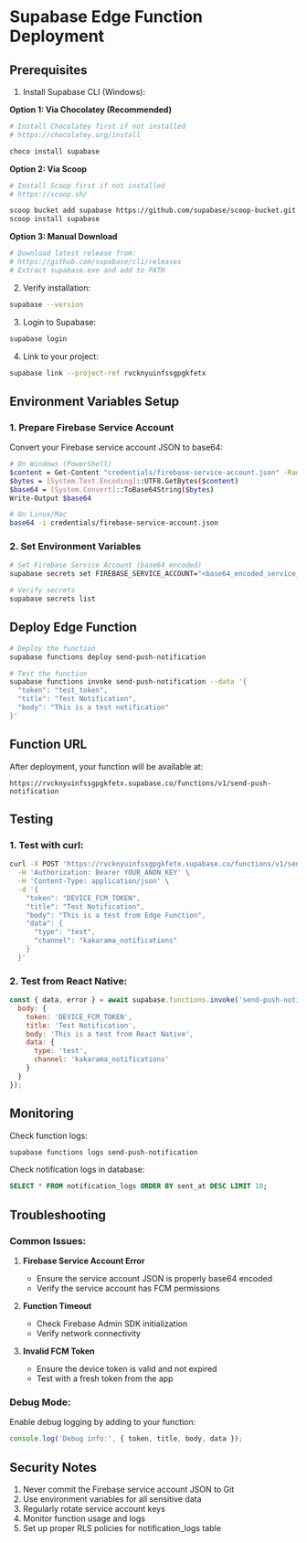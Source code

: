# Supabase Edge Function Deployment

## Prerequisites

1. Install Supabase CLI (Windows):

**Option 1: Via Chocolatey (Recommended)**
```bash
# Install Chocolatey first if not installed
# https://chocolatey.org/install

choco install supabase
```

**Option 2: Via Scoop**
```bash
# Install Scoop first if not installed
# https://scoop.sh/

scoop bucket add supabase https://github.com/supabase/scoop-bucket.git
scoop install supabase
```

**Option 3: Manual Download**
```bash
# Download latest release from:
# https://github.com/supabase/cli/releases
# Extract supabase.exe and add to PATH
```

2. Verify installation:
```bash
supabase --version
```

3. Login to Supabase:
```bash
supabase login
```

4. Link to your project:
```bash
supabase link --project-ref rvcknyuinfssgpgkfetx
```

## Environment Variables Setup

### 1. Prepare Firebase Service Account

Convert your Firebase service account JSON to base64:

```bash
# On Windows (PowerShell)
$content = Get-Content "credentials/firebase-service-account.json" -Raw
$bytes = [System.Text.Encoding]::UTF8.GetBytes($content)
$base64 = [System.Convert]::ToBase64String($bytes)
Write-Output $base64

# On Linux/Mac
base64 -i credentials/firebase-service-account.json
```

### 2. Set Environment Variables

```bash
# Set Firebase Service Account (base64 encoded)
supabase secrets set FIREBASE_SERVICE_ACCOUNT="<base64_encoded_service_account>"

# Verify secrets
supabase secrets list
```

## Deploy Edge Function

```bash
# Deploy the function
supabase functions deploy send-push-notification

# Test the function
supabase functions invoke send-push-notification --data '{
  "token": "test_token",
  "title": "Test Notification",
  "body": "This is a test notification"
}'
```

## Function URL

After deployment, your function will be available at:
```
https://rvcknyuinfssgpgkfetx.supabase.co/functions/v1/send-push-notification
```

## Testing

### 1. Test with curl:

```bash
curl -X POST 'https://rvcknyuinfssgpgkfetx.supabase.co/functions/v1/send-push-notification' \
  -H 'Authorization: Bearer YOUR_ANON_KEY' \
  -H 'Content-Type: application/json' \
  -d '{
    "token": "DEVICE_FCM_TOKEN",
    "title": "Test Notification",
    "body": "This is a test from Edge Function",
    "data": {
      "type": "test",
      "channel": "kakarama_notifications"
    }
  }'
```

### 2. Test from React Native:

```javascript
const { data, error } = await supabase.functions.invoke('send-push-notification', {
  body: {
    token: 'DEVICE_FCM_TOKEN',
    title: 'Test Notification',
    body: 'This is a test from React Native',
    data: {
      type: 'test',
      channel: 'kakarama_notifications'
    }
  }
});
```

## Monitoring

Check function logs:
```bash
supabase functions logs send-push-notification
```

Check notification logs in database:
```sql
SELECT * FROM notification_logs ORDER BY sent_at DESC LIMIT 10;
```

## Troubleshooting

### Common Issues:

1. **Firebase Service Account Error**
   - Ensure the service account JSON is properly base64 encoded
   - Verify the service account has FCM permissions

2. **Function Timeout**
   - Check Firebase Admin SDK initialization
   - Verify network connectivity

3. **Invalid FCM Token**
   - Ensure the device token is valid and not expired
   - Test with a fresh token from the app

### Debug Mode:

Enable debug logging by adding to your function:
```typescript
console.log('Debug info:', { token, title, body, data });
```

## Security Notes

1. Never commit the Firebase service account JSON to Git
2. Use environment variables for all sensitive data
3. Regularly rotate service account keys
4. Monitor function usage and logs
5. Set up proper RLS policies for notification_logs table
